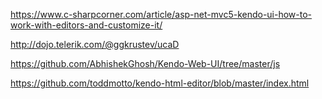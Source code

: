 https://www.c-sharpcorner.com/article/asp-net-mvc5-kendo-ui-how-to-work-with-editors-and-customize-it/

http://dojo.telerik.com/@ggkrustev/ucaD

https://github.com/AbhishekGhosh/Kendo-Web-UI/tree/master/js

https://github.com/toddmotto/kendo-html-editor/blob/master/index.html
